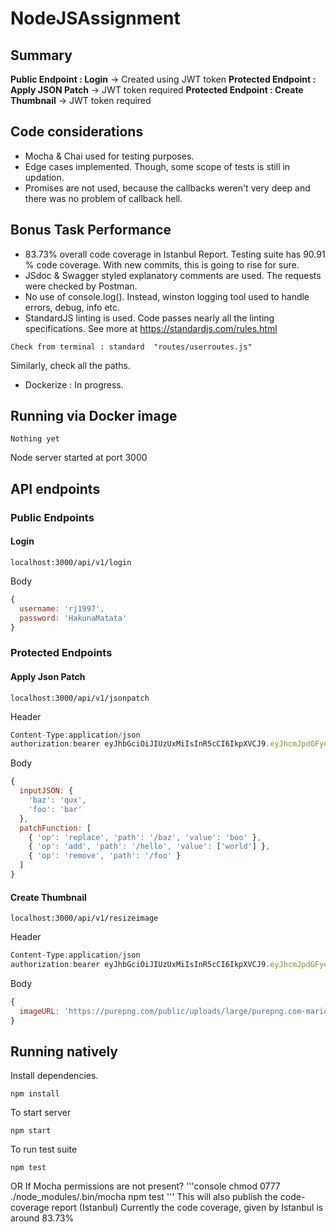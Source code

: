 
# NodeJSAssignment

## Summary
**Public Endpoint : Login** -> Created using JWT token
**Protected Endpoint : Apply JSON Patch** -> JWT token required
**Protected Endpoint : Create Thumbnail** -> JWT token required

## Code considerations
 - Mocha & Chai used for testing purposes.
 - Edge cases implemented. Though, some scope of tests is still in updation.
 - Promises are not used, because the callbacks weren't very deep and there was no problem of callback hell.

## Bonus Task Performance
- 83.73%  overall code coverage in Istanbul Report. Testing suite has 90.91 % code coverage. With new commits, this is going to rise for sure.
- JSdoc & Swagger styled explanatory comments are used. The requests were checked by Postman.
- No use of console.log(). Instead, winston logging tool used to handle errors, debug, info etc.
- StandardJS  linting is used. Code passes nearly all the linting specifications. See more at https://standardjs.com/rules.html
```
Check from terminal : standard  "routes/userroutes.js"
```
Similarly, check all the paths.
- Dockerize : In progress.
## Running via Docker image

```console
Nothing yet
```
Node server started at port 3000

## API endpoints
### Public Endpoints
#### Login
```
localhost:3000/api/v1/login
```
Body
```javascript
{
  username: 'rj1997',
  password: 'HakunaMatata'
}
```
### Protected Endpoints
#### Apply Json Patch
```
localhost:3000/api/v1/jsonpatch
```
Header
```javascript
Content-Type:application/json
authorization:bearer eyJhbGciOiJIUzUxMiIsInR5cCI6IkpXVCJ9.eyJhcmJpdGFyeVVzZXIiOnsidXNlcm5hbWUiOiJyajE5OTciLCJwYXNzd29yZCI6Imhha3VuYW1hdGF0YSJ9LCJpYXQiOjE1NTA2ODQzMTUsImV4cCI6MTU1OTMyNDMxNX0.ngSwdQg1gyTfNZAHN3t_qiQhfu9mlTv1gpWziB4R-kht6eRltKECG-j8IaLz6iAij6dNRdQgKETSM4bvU7Lf6g
```
Body
```javascript
{
  inputJSON: {
    'baz': 'qux',
    'foo': 'bar'
  },
  patchFunction: [
    { 'op': 'replace', 'path': '/baz', 'value': 'boo' },
    { 'op': 'add', 'path': '/hello', 'value': ['world'] },
    { 'op': 'remove', 'path': '/foo' }
  ]
}

```
#### Create Thumbnail
```
localhost:3000/api/v1/resizeimage
```
Header
```javascript
Content-Type:application/json
authorization:bearer eyJhbGciOiJIUzUxMiIsInR5cCI6IkpXVCJ9.eyJhcmJpdGFyeVVzZXIiOnsidXNlcm5hbWUiOiJyajE5OTciLCJwYXNzd29yZCI6Imhha3VuYW1hdGF0YSJ9LCJpYXQiOjE1NTA2ODQzMTUsImV4cCI6MTU1OTMyNDMxNX0.ngSwdQg1gyTfNZAHN3t_qiQhfu9mlTv1gpWziB4R-kht6eRltKECG-j8IaLz6iAij6dNRdQgKETSM4bvU7Lf6g
```
Body
```javascript
{
  imageURL: 'https://purepng.com/public/uploads/large/purepng.com-mario-runningmariofictional-charactervideo-gamefranchisenintendodesigner-1701528632710brm3o.png'
}

```
## Running natively
Install dependencies.
```console
npm install
```
To start server
```console
npm start
```
To run test suite
```console
npm test
```
OR If Mocha permissions are not present?
'''console
chmod 0777 ./node_modules/.bin/mocha
npm test
'''
This will also publish the code-coverage report (Istanbul)
Currently the code coverage, given by Istanbul is around 83.73%
